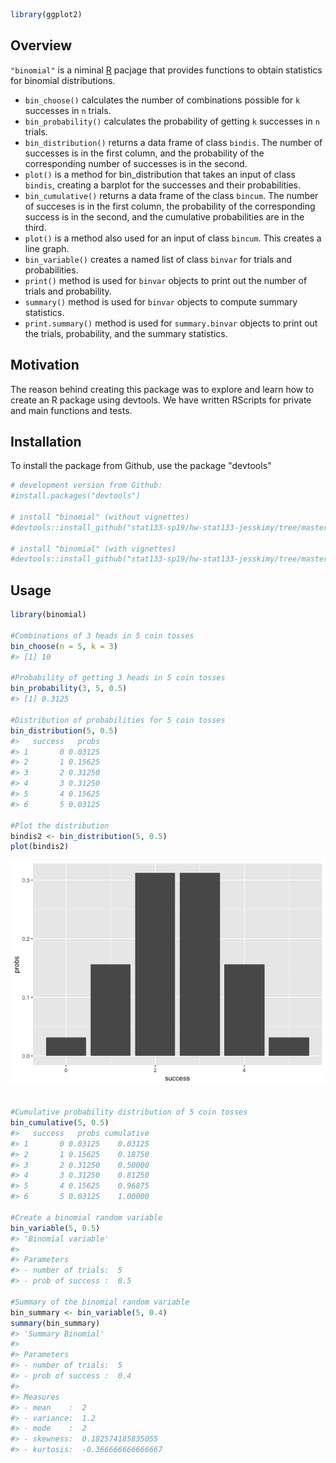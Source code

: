 
<!-- README.md is generated from README.Rmd. Please edit that file -->
``` r
library(ggplot2)
```

Overview
--------

`"binomial"` is a niminal [R](http://www.r-project.org/) pacjage that provides functions to obtain statistics for binomial distributions.

-   `bin_choose()` calculates the number of combinations possible for `k` successes in `n` trials.
-   `bin_probability()` calculates the probability of getting `k` successes in `n` trials.
-   `bin_distribution()` returns a data frame of class `bindis`. The number of successes is in the first column, and the probability of the corresponding number of successes is in the second.
-   `plot()` is a method for bin\_distribution that takes an input of class `bindis`, creating a barplot for the successes and their probabilities.
-   `bin_cumulative()` returns a data frame of the class `bincum`. The number of succeses is in the first column, the probability of the corresponding success is in the second, and the cumulative probabilities are in the third.
-   `plot()` is a method also used for an input of class `bincum`. This creates a line graph.
-   `bin_variable()` creates a named list of class `binvar` for trials and probabilities.
-   `print()` method is used for `binvar` objects to print out the number of trials and probability.
-   `summary()` method is used for `binvar` objects to compute summary statistics.
-   `print.summary()` method is used for `summary.binvar` objects to print out the trials, probability, and the summary statistics.

Motivation
----------

The reason behind creating this package was to explore and learn how to create an R package using devtools. We have written RScripts for private and main functions and tests.

Installation
------------

To install the package from Github, use the package "devtools"

``` r
# development version from Github:
#install.packages("devtools")

# install "binomial" (without vignettes)
#devtools::install_github("stat133-sp19/hw-stat133-jesskimy/tree/master/binomial")

# install "binomial" (with vignettes)
#devtools::install_github("stat133-sp19/hw-stat133-jesskimy/tree/master/binomial", build_vignettes = TRUE)
```

Usage
-----

``` r
library(binomial)

#Combinations of 3 heads in 5 coin tosses
bin_choose(n = 5, k = 3)
#> [1] 10

#Probability of getting 3 heads in 5 coin tosses
bin_probability(3, 5, 0.5)
#> [1] 0.3125

#Distribution of probabilities for 5 coin tosses
bin_distribution(5, 0.5)
#>   success   probs
#> 1       0 0.03125
#> 2       1 0.15625
#> 3       2 0.31250
#> 4       3 0.31250
#> 5       4 0.15625
#> 6       5 0.03125

#Plot the distribution
bindis2 <- bin_distribution(5, 0.5)
plot(bindis2)
```

![](README-unnamed-chunk-4-1.png)

``` r

#Cumulative probability distribution of 5 coin tosses
bin_cumulative(5, 0.5)
#>   success   probs cumulative
#> 1       0 0.03125    0.03125
#> 2       1 0.15625    0.18750
#> 3       2 0.31250    0.50000
#> 4       3 0.31250    0.81250
#> 5       4 0.15625    0.96875
#> 6       5 0.03125    1.00000

#Create a binomial random variable
bin_variable(5, 0.5)
#> 'Binomial variable' 
#> 
#> Parameters 
#> - number of trials:  5 
#> - prob of success :  0.5

#Summary of the binomial random variable
bin_summary <- bin_variable(5, 0.4)
summary(bin_summary)
#> 'Summary Binomial' 
#> 
#> Parameters 
#> - number of trials:  5 
#> - prob of success :  0.4 
#> 
#> Measures 
#> - mean    :  2 
#> - variance:  1.2 
#> - mode    :  2 
#> - skewness:  0.182574185835055 
#> - kurtosis:  -0.366666666666667
```
